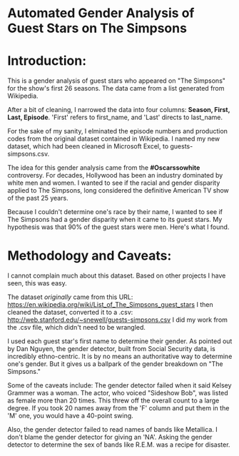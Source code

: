 # Automated Gender Analysis of Guest Stars on The Simpsons

# Introduction:

This is a gender analysis of guest stars who appeared on "The Simpsons" for the show's first 26 seasons. The data came from a list generated from Wikipedia. 

After a bit of cleaning, I narrowed the data into four columns: **Season, First, Last, Episode**. 'First' refers to first_name, and 'Last' directs to last_name. 

For the sake of my sanity, I elminated the episode numbers and production codes from the original dataset contained in Wikipedia. I named my new dataset, which had been cleaned in Microsoft Excel, to guests-simpsons.csv. 

The idea for this gender analysis came from the **#Oscarssowhite** controversy. For decades, Hollywood has been an industry dominated by white men and women. I wanted to see if the racial and gender disparity applied to The Simpsons, long considered the definitive American TV show of the past 25 years. 

Because I couldn't determine one's race by their name, I wanted to see if The Simpsons had a gender disparity when it came to its guest stars. My hypothesis was that 90% of the guest stars were men. Here's what I found.


# Methodology and Caveats:

I cannot complain much about this dataset. Based on other projects I have seen, this was easy. 

The dataset *originally* came from this URL: https://en.wikipedia.org/wiki/List_of_The_Simpsons_guest_stars
I then cleaned the dataset, converted it to a .csv: http://web.stanford.edu/~snewell/guests-simpsons.csv
I did my work from the .csv file, which didn't need to be wrangled.

I used each guest star's first name to determine their gender. As pointed out by Dan Nguyen, the gender detector, built from Social Security data, is incredibly ethno-centric. It is by no means an authoritative way to determine one's gender. But it gives us a ballpark of the gender breakdown on "The Simpsons."

Some of the caveats include:
The gender detector failed when it said Kelsey Grammer was a woman. The actor, who voiced "Sideshow Bob", was listed as female more than 20 times. This threw off the overall count to a large degree. If you took 20 names away from the 'F' column and put them in the 'M' one, you would have a 40-point swing.

Also, the gender detector failed to read names of bands like Metallica. I don't blame the gender detector for giving an 'NA'. Asking the gender detector to determine the sex of bands like R.E.M. was a recipe for disaster.